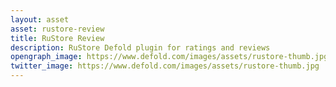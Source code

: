 ```yaml
---
layout: asset
asset: rustore-review
title: RuStore Review
description: RuStore Defold plugin for ratings and reviews
opengraph_image: https://www.defold.com/images/assets/rustore-thumb.jpg
twitter_image: https://www.defold.com/images/assets/rustore-thumb.jpg
---
```

